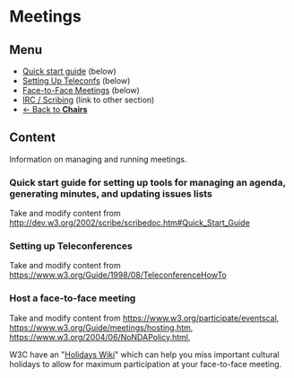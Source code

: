 # Meetings
## Menu
* [Quick start guide](#) (below)
* [Setting Up Teleconfs](#) (below)
* [Face-to-Face Meetings](#) (below)
* [IRC / Scribing](#) (link to other section)
* [<- Back to **Chairs**](index.md#)

## Content
Information on managing and running meetings.

### Quick start guide for setting up tools for managing an agenda, generating minutes, and updating issues lists
Take and modify content from <http://dev.w3.org/2002/scribe/scribedoc.htm#Quick_Start_Guide>

### Setting up Teleconferences
Take and modify content from <https://www.w3.org/Guide/1998/08/TeleconferenceHowTo>

### Host a face-to-face meeting 
Take and modify content from  <https://www.w3.org/participate/eventscal>, 
<https://www.w3.org/Guide/meetings/hosting.htm>, 
<https://www.w3.org/2004/06/NoNDAPolicy.html>, 

W3C have an "[Holidays Wiki](https://www.w3.org/wiki/Holidays)" which can help you miss important cultural holidays to allow for maximum participation at your face-to-face meeting. 


